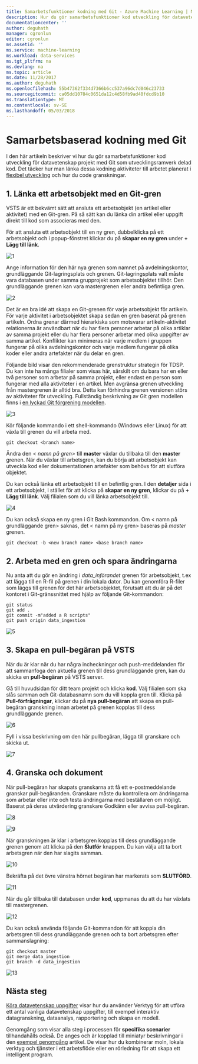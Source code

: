```yaml
---
title: Samarbetsfunktioner kodning med Git - Azure Machine Learning | Microsoft Docs
description: Hur du gör samarbetsfunktioner kod utveckling för datavetenskap projekt med Git med flexibel planering.
documentationcenter: ''
author: deguhath
manager: cgronlun
editor: cgronlun
ms.assetid: ''
ms.service: machine-learning
ms.workload: data-services
ms.tgt_pltfrm: na
ms.devlang: na
ms.topic: article
ms.date: 11/28/2017
ms.author: deguhath
ms.openlocfilehash: 55b47362f334d7366b6cc537a96dc7d046c23733
ms.sourcegitcommit: ca05dd10784c0651da12c4d58fb9ad40fdcd9b10
ms.translationtype: MT
ms.contentlocale: sv-SE
ms.lasthandoff: 05/03/2018
---
```

# <a name="collaborative-coding-with-git"></a>Samarbetsbaserad kodning med Git

I den här artikeln beskriver vi hur du gör samarbetsfunktioner kod utveckling för datavetenskap projekt med Git som utvecklingsramverk delad kod. Det täcker hur man länka dessa kodning aktiviteter till arbetet planerat i [flexibel utveckling](agile-development.md) och hur du code granskningar.


## 1. <a name='Linkaworkitemwithagitbranch-1'></a>Länka ett arbetsobjekt med en Git-gren 

VSTS är ett bekvämt sätt att ansluta ett arbetsobjekt (en artikel eller aktivitet) med en Git-gren. På så sätt kan du länka din artikel eller uppgift direkt till kod som associeras med den. 

För att ansluta ett arbetsobjekt till en ny gren, dubbelklicka på ett arbetsobjekt och i popup-fönstret klickar du på **skapar en ny gren** under **+ Lägg till länk**.  

![1](./media/collaborative-coding-with-git/1-sprint-board-view.png)

Ange information för den här nya grenen som namnet på avdelningskontor, grundläggande Git-lagringsplats och grenen. Git-lagringsplats valt måste vara databasen under samma grupprojekt som arbetsobjektet tillhör. Den grundläggande grenen kan vara mastergrenen eller andra befintliga gren.

![2](./media/collaborative-coding-with-git/2-create-a-branch.png)

Det är en bra idé att skapa en Git-grenen för varje arbetsobjekt för artikeln. För varje aktivitet i arbetsobjektet skapa sedan en gren baserat på grenen artikeln. Ordna grenar därmed hierarkiska som motsvarar artikeln-aktivitet relationerna är användbart när du har flera personer arbetar på olika artiklar av samma projekt eller du har flera personer arbetar med olika uppgifter av samma artikel. Konflikter kan minimeras när varje medlem i gruppen fungerar på olika avdelningskontor och varje medlem fungerar på olika koder eller andra artefakter när du delar en gren. 

Följande bild visar den rekommenderade grenstruktur strategin för TDSP. Du kan inte ha många filialer som visas här, särskilt om du bara har en eller två personer som arbetar på samma projekt, eller endast en person som fungerar med alla aktiviteter i en artikel. Men avgränsa grenen utveckling från mastergrenen är alltid bra. Detta kan förhindra grenen versionen störs av aktiviteter för utveckling. Fullständig beskrivning av Git gren modellen finns i [en lyckad Git förgrening modellen](http://nvie.com/posts/a-successful-git-branching-model/).

![3](./media/collaborative-coding-with-git/3-git-branches.png)

Kör följande kommando i ett shell-kommando (Windows eller Linux) för att växla till grenen du vill arbeta med. 

    git checkout <branch name>

Ändra den *< namn på gren\>*  till **master** växlar du tillbaka till den **master** grenen. När du växlar till arbetsgren, kan du börja att arbetsobjekt kan utveckla kod eller dokumentationen artefakter som behövs för att slutföra objektet. 

Du kan också länka ett arbetsobjekt till en befintlig gren. I den **detaljer** sida i ett arbetsobjekt, i stället för att klicka på **skapar en ny gren**, klickar du på **+ Lägg till länk**. Välj filialen som du vill länka arbetsobjekt till. 

![4](./media/collaborative-coding-with-git/4-link-to-an-existing-branch.png)

Du kan också skapa en ny gren i Git Bash kommandon. Om < namn på grundläggande gren\> saknas, det < namn på ny gren\> baseras på _master_ grenen. 
    
    git checkout -b <new branch name> <base branch name>


## 2. <a name='WorkonaBranchandCommittheChanges-2'></a>Arbeta med en gren och spara ändringarna 

Nu anta att du gör en ändring i *data\_införandet* grenen för arbetsobjekt, t.ex att lägga till en R-fil på grenen i din lokala dator. Du kan genomföra R-filer som läggs till grenen för det här arbetsobjektet, förutsatt att du är på det kontoret i Git-gränssnittet med hjälp av följande Git-kommandon:

    git status
    git add .
    git commit -m"added a R scripts"
    git push origin data_ingestion

![5](./media/collaborative-coding-with-git/5-sprint-push-to-branch.png)

## 3. <a name='CreateapullrequestonVSTS-3'></a>Skapa en pull-begäran på VSTS 

När du är klar när du har några incheckningar och push-meddelanden för att sammanfoga den aktuella grenen till dess grundläggande gren, kan du skicka en **pull-begäran** på VSTS server. 

Gå till huvudsidan för ditt team projekt och klicka **kod**. Välj filialen som ska slås samman och Git-databasnamn som du vill koppla gren till. Klicka på **Pull-förfrågningar**, klickar du på **nya pull-begäran** att skapa en pull-begäran granskning innan arbetet på grenen kopplas till dess grundläggande grenen.

![6](./media/collaborative-coding-with-git/6-spring-create-pull-request.png)

Fyll i vissa beskrivning om den här pullbegäran, lägga till granskare och skicka ut.

![7](./media/collaborative-coding-with-git/7-spring-send-pull-request.png)

## 4. <a name='ReviewandMerge-4'></a>Granska och dokument 

När pull-begäran har skapats granskarna att få ett e-postmeddelande granskar pull-begäranden. Granskare måste du kontrollera om ändringarna som arbetar eller inte och testa ändringarna med beställaren om möjligt. Baserat på deras utvärdering granskare Godkänn eller avvisa pull-begäran. 

![8](./media/collaborative-coding-with-git/8-add_comments.png)

![9](./media/collaborative-coding-with-git/9-spring-approve-pullrequest.png)

När granskningen är klar i arbetsgren kopplas till dess grundläggande grenen genom att klicka på den **Slutför** knappen. Du kan välja att ta bort arbetsgren när den har slagits samman. 

![10](./media/collaborative-coding-with-git/10-spring-complete-pullrequest.png)

Bekräfta på det övre vänstra hörnet begäran har markerats som **SLUTFÖRD**. 

![11](./media/collaborative-coding-with-git/11-spring-merge-pullrequest.png)

När du går tillbaka till databasen under **kod**, uppmanas du att du har växlats till mastergrenen.

![12](./media/collaborative-coding-with-git/12-spring-branch-deleted.png)

Du kan också använda följande Git-kommandon för att koppla din arbetsgren till dess grundläggande grenen och ta bort arbetsgren efter sammanslagning:

    git checkout master
    git merge data_ingestion
    git branch -d data_ingestion

![13](./media/collaborative-coding-with-git/13-spring-branch-deleted-commandline.png)


 
## <a name="next-steps"></a>Nästa steg

[Köra datavetenskap uppgifter](execute-data-science-tasks.md) visar hur du använder Verktyg för att utföra ett antal vanliga datavetenskap uppgifter, till exempel interaktiv datagranskning, dataanalys, rapportering och skapa en modell.

Genomgång som visar alla steg i processen för **specifika scenarier** tillhandahålls också. De anges och är kopplad till miniatyr beskrivningar i den [exempel genomgång](walkthroughs.md) artikel. De visar hur du kombinerar moln, lokala verktyg och tjänster i ett arbetsflöde eller en rörledning för att skapa ett intelligent program. 

